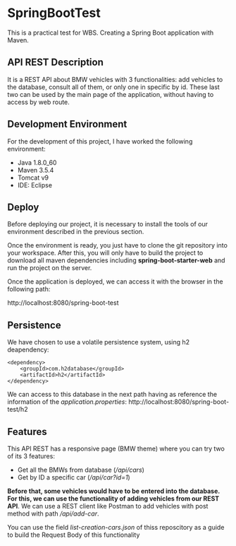# SpringBootTest
This is a practical test for WBS. Creating a Spring Boot application with Maven.

## API REST Description
It is a REST API about BMW vehicles with 3 functionalities: add vehicles to the database, consult all of them, or only one in specific by id. These last two can be used by the main page of the application, without having to access by web route.

## Development Environment
For the development of this project, I have worked the following environment:
- Java 1.8.0_60
- Maven 3.5.4
- Tomcat v9
- IDE: Eclipse

## Deploy
Before deploying our project, it is necessary to install the tools of our environment described in the previous section.

Once the environment is ready, you just have to clone the git repository into your workspace. After this, you will only have to build the project to download all maven dependencies including **spring-boot-starter-web** and run the project on the server.

Once the application is deployed, we can access it with the browser in the following path:

http://localhost:8080/spring-boot-test

## Persistence
We have chosen to use a volatile persistence system, using h2 deapendency:
```
<dependency>
    <groupId>com.h2database</groupId>
    <artifactId>h2</artifactId>
</dependency>
```
We can access to this database in the next path having as reference the information of the *application.properties*:
http://localhost:8080/spring-boot-test/h2

## Features
This API REST has a responsive page (BMW theme) where you can try two of its 3 features:
- Get all the BMWs from database (*/api/cars*)
- Get by ID a specific car (*/api/car?id=1*)

**Before that, some vehicles would have to be entered into the database. For this, we can use the functionality of adding vehicles from our REST API**. We can use a REST client like Postman to add vehicles with post method with path */api/add-car*.

You can use the field *list-creation-cars.json* of thiss reposcitory as a guide to build the Request Body of this functionality


